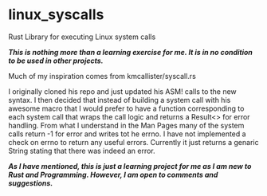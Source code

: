 # linux_syscalls
Rust Library for executing Linux system calls

***This is nothing more than a learning exercise for me. It is in no condition to be used in other projects.***

Much of my inspiration comes from kmcallister/syscall.rs 

I originally cloned his repo and just updated his ASM! calls to the new syntax. I then decided that instead of building a system call with his awesome macro that I would prefer to have a function corresponding to each system call that wraps the call logic and returns a Result<> for error handling. From what I understand in the Man Pages many of the system calls return -1 for error and writes tot he errno. I have not implemented a check on errno to return any useful errors. Currently it just returns a genaric String stating that there was indeed an error.

***As I have mentioned, this is just a learning project for me as I am new to Rust and Programming. However, I am open to comments and suggestions.***
